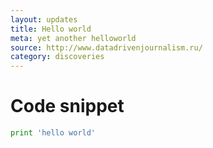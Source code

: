 ```yaml
---
layout: updates
title: Hello world
meta: yet another helloworld
source: http://www.datadrivenjournalism.ru/
category: discoveries
---
```


# Code snippet

```python
print 'hello world'
```
